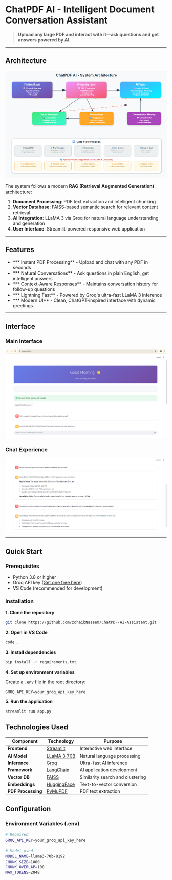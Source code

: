 #  ChatPDF AI - Intelligent Document Conversation Assistant

> **Upload any large PDF and interact with it—ask questions and get answers powered by AI.**


---
##  Architecture
![Architecture Diagram](visuals/Architecture.png)



The system follows a modern **RAG (Retrieval Augmented Generation)** architecture:

1. **Document Processing**: PDF text extraction and intelligent chunking
2. **Vector Database**: FAISS-based semantic search for relevant content retrieval  
3. **AI Integration**: LLaMA 3 via Groq for natural language understanding and generation
4. **User Interface**: Streamlit-powered responsive web application

---


##  Features

- *** Instant PDF Processing** - Upload and chat with any PDF in seconds
- *** Natural Conversations** - Ask questions in plain English, get intelligent answers  
- *** Context-Aware Responses** - Maintains conversation history for follow-up questions
- *** Lightning Fast** - Powered by Groq's ultra-fast LLaMA 3 inference
- *** Modern UI** - Clean, ChatGPT-inspired interface with dynamic greetings

---

## Interface

### Main Interface
![Architecture Diagram](visuals/main_interface.png)


### Chat Experience  
![Architecture Diagram](visuals/querying.png)

---



##  Quick Start

### Prerequisites

- Python 3.8 or higher
- Groq API key ([Get one free here](https://console.groq.com/))
- VS Code (recommended for development)

### Installation

**1. Clone the repository**
```bash
git clone https://github.com/zohaibNaseem/ChatPDF-AI-Assistant.git
```

**2. Open in VS Code**  
```bash
code .
```

**3. Install dependencies**
```bash
pip install -r requirements.txt
```

**4. Set up environment variables**

Create a `.env` file in the root directory:
```env
GROQ_API_KEY=your_groq_api_key_here
```

**5. Run the application**
```bash
streamlit run app.py
```


##  Technologies Used

| Component | Technology | Purpose |
|-----------|------------|---------|
| **Frontend** | [Streamlit](https://streamlit.io/) | Interactive web interface |
| **AI Model** | [LLaMA 3 70B](https://llama.meta.com/) | Natural language processing |
| **Inference** | [Groq](https://groq.com/) | Ultra-fast AI inference |
| **Framework** | [LangChain](https://python.langchain.com/) | AI application development |
| **Vector DB** | [FAISS](https://faiss.ai/) | Similarity search and clustering |
| **Embeddings** | [HuggingFace](https://huggingface.co/) | Text-to-vector conversion |
| **PDF Processing** | [PyMuPDF](https://pymupdf.readthedocs.io/) | PDF text extraction |

##  Configuration

### Environment Variables (.env)
```bash
# Required
GROQ_API_KEY=your_groq_api_key_here

# Model used
MODEL_NAME=llama3-70b-8192
CHUNK_SIZE=1000
CHUNK_OVERLAP=100
MAX_TOKENS=2048
```